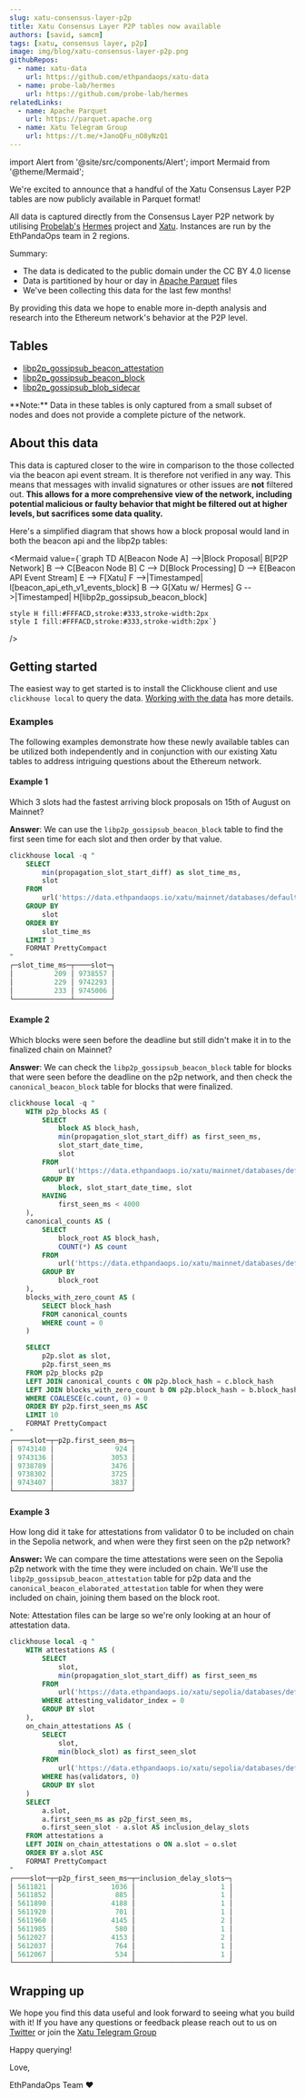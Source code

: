 ```yaml
---
slug: xatu-consensus-layer-p2p
title: Xatu Consensus Layer P2P tables now available
authors: [savid, samcm]
tags: [xatu, consensus layer, p2p]
image: img/blog/xatu-consensus-layer-p2p.png
githubRepos:
  - name: xatu-data
    url: https://github.com/ethpandaops/xatu-data
  - name: probe-lab/hermes
    url: https://github.com/probe-lab/hermes
relatedLinks:
  - name: Apache Parquet
    url: https://parquet.apache.org
  - name: Xatu Telegram Group
    url: https://t.me/+JanoQFu_nO8yNzQ1
---
```


import Alert from '@site/src/components/Alert';
import Mermaid from '@theme/Mermaid';

We're excited to announce that a handful of the Xatu Consensus Layer P2P tables are now publicly available in Parquet format!

All data is captured directly from the Consensus Layer P2P network by utilising [Probelab's](https://probelab.io) [Hermes](https://github.com/probe-lab/hermes) project and [Xatu](https://github.com/ethpandaops/xatu). Instances are run by the EthPandaOps team in 2 regions.

Summary:

- The data is dedicated to the public domain under the CC BY 4.0 license
- Data is partitioned by hour or day in [Apache Parquet](https://parquet.apache.org) files
- We've been collecting this data for the last few months!

By providing this data we hope to enable more in-depth analysis and research into the Ethereum network's behavior at the P2P level.

## Tables

- [libp2p_gossipsub_beacon_attestation](/data/xatu/schema/libp2p_%23libp2p_gossipsub_beacon_attestation)
- [libp2p_gossipsub_beacon_block](/data/xatu/schema/libp2p_%23libp2p_gossipsub_beacon_block)
- [libp2p_gossipsub_blob_sidecar](/data/xatu/schema/libp2p_%23libp2p_gossipsub_blob_sidecar)

<Alert>
**Note:** Data in these tables is only captured from a small subset of nodes and does not provide a complete picture of the network.
</Alert>

## About this data

This data is captured closer to the wire in comparison to the those collected via the beacon api event stream. It is therefore not verified in any way. This means that messages with invalid signatures or other issues are **not** filtered out. **This allows for a more comprehensive view of the network, including potential malicious or faulty behavior that might be filtered out at higher levels, but sacrifices some data quality.**

Here's a simplified diagram that shows how a block proposal would land in both the beacon api and the libp2p tables:

<Mermaid
  value={`graph TD
    A[Beacon Node A] -->|Block Proposal| B[P2P Network]
    B --> C[Beacon Node B]
    C --> D[Block Processing]
    D --> E[Beacon API Event Stream]
    E --> F[Xatu]
    F -->|Timestamped| I[beacon_api_eth_v1_events_block]
    B --> G[Xatu w/ Hermes]
    G -->|Timestamped| H[libp2p_gossipsub_beacon_block]
    
    style H fill:#FFFACD,stroke:#333,stroke-width:2px
    style I fill:#FFFACD,stroke:#333,stroke-width:2px`}
/>

## Getting started

The easiest way to get started is to install the Clickhouse client and use `clickhouse local` to query the data. [Working with the data](/data/xatu/#working-with-the-data) has more details.

### Examples

The following examples demonstrate how these newly available tables can be utilized both independently and in conjunction with our existing Xatu tables to address intriguing questions about the Ethereum network.

#### Example 1

Which 3 slots had the fastest arriving block proposals on 15th of August on Mainnet?

**Answer**: We can use the `libp2p_gossipsub_beacon_block` table to find the first seen time for each slot and then order by that value.

```sql
clickhouse local -q "
    SELECT
        min(propagation_slot_start_diff) as slot_time_ms,
        slot 
    FROM 
        url('https://data.ethpandaops.io/xatu/mainnet/databases/default/libp2p_gossipsub_beacon_block/2024/8/15.parquet', 'Parquet') 
    GROUP BY
        slot 
    ORDER BY
        slot_time_ms
    LIMIT 3
    FORMAT PrettyCompact
"
┌─slot_time_ms─┬────slot─┐
│          209 │ 9738557 │
│          229 │ 9742293 │
│          233 │ 9745006 │
└──────────────┴─────────┘
```

#### Example 2

Which blocks were seen before the deadline but still didn't make it in to the finalized chain on Mainnet?

**Answer**: We can check the `libp2p_gossipsub_beacon_block` table for blocks that were seen before the deadline on the p2p network, and then check the `canonical_beacon_block` table for blocks that were finalized.

```sql
clickhouse local -q "
    WITH p2p_blocks AS (
        SELECT 
            block AS block_hash,
            min(propagation_slot_start_diff) as first_seen_ms,
            slot_start_date_time,
            slot
        FROM 
            url('https://data.ethpandaops.io/xatu/mainnet/databases/default/libp2p_gossipsub_beacon_block/2024/8/15.parquet', 'Parquet')
        GROUP BY
            block, slot_start_date_time, slot
        HAVING
            first_seen_ms < 4000
    ),
    canonical_counts AS (
        SELECT 
            block_root AS block_hash, 
            COUNT(*) AS count
        FROM 
            url('https://data.ethpandaops.io/xatu/mainnet/databases/default/canonical_beacon_block/2024/8/{14..16}.parquet', 'Parquet')
        GROUP BY 
            block_root
    ),
    blocks_with_zero_count AS (
        SELECT block_hash
        FROM canonical_counts
        WHERE count = 0
    )

    SELECT 
        p2p.slot as slot,
        p2p.first_seen_ms
    FROM p2p_blocks p2p
    LEFT JOIN canonical_counts c ON p2p.block_hash = c.block_hash
    LEFT JOIN blocks_with_zero_count b ON p2p.block_hash = b.block_hash
    WHERE COALESCE(c.count, 0) = 0
    ORDER BY p2p.first_seen_ms ASC
    LIMIT 10
    FORMAT PrettyCompact
"
┌────slot─┬─p2p.first_seen_ms─┐
│ 9743140 │               924 │
│ 9743136 │              3053 │
│ 9738789 │              3476 │
│ 9738302 │              3725 │
│ 9743407 │              3837 │
└─────────┴───────────────────┘
```

#### Example 3

How long did it take for attestations from validator 0 to be included on chain in the Sepolia network, and when were they first seen on the p2p network?

**Answer:** We can compare the time attestations were seen on the Sepolia p2p network with the time they were included on chain. We'll use the `libp2p_gossipsub_beacon_attestation` table for p2p data and the `canonical_beacon_elaborated_attestation` table for when they were included on chain, joining them based on the block root.

Note: Attestation files can be large so we're only looking at an hour of attestation data.

```sql
clickhouse local -q "
    WITH attestations AS (
        SELECT
            slot,
            min(propagation_slot_start_diff) as first_seen_ms
        FROM
            url('https://data.ethpandaops.io/xatu/sepolia/databases/default/libp2p_gossipsub_beacon_attestation/2024/8/8/0.parquet', 'Parquet')
        WHERE attesting_validator_index = 0
        GROUP BY slot
    ),
    on_chain_attestations AS (
        SELECT
            slot,
            min(block_slot) as first_seen_slot
        FROM
            url('https://data.ethpandaops.io/xatu/sepolia/databases/default/canonical_beacon_elaborated_attestation/2024/8/8.parquet', 'Parquet')
        WHERE has(validators, 0)
        GROUP BY slot
    )
    SELECT 
        a.slot,
        a.first_seen_ms as p2p_first_seen_ms,
        o.first_seen_slot - a.slot AS inclusion_delay_slots
    FROM attestations a
    LEFT JOIN on_chain_attestations o ON a.slot = o.slot
    ORDER BY a.slot ASC
    FORMAT PrettyCompact
"
┌────slot─┬─p2p_first_seen_ms─┬─inclusion_delay_slots─┐
│ 5611821 │              1036 │                     1 │
│ 5611852 │               885 │                     1 │
│ 5611890 │              4188 │                     1 │
│ 5611920 │               701 │                     1 │
│ 5611960 │              4145 │                     2 │
│ 5611985 │               580 │                     1 │
│ 5612027 │              4153 │                     2 │
│ 5612037 │               764 │                     1 │
│ 5612067 │               534 │                     1 │
└─────────┴───────────────────┴───────────────────────┘
```

## Wrapping up

We hope you find this data useful and look forward to seeing what you build with it! If you have any questions or feedback please reach out to us on [Twitter](https://twitter.com/ethpandaops) or join the [Xatu Telegram Group](https://t.me/+JanoQFu_nO8yNzQ1)

Happy querying!

Love,

EthPandaOps Team ❤️
